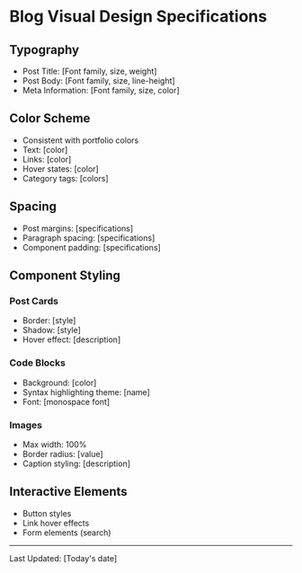 # Blog Visual Design Specifications

## Typography
- Post Title: [Font family, size, weight]
- Post Body: [Font family, size, line-height]
- Meta Information: [Font family, size, color]

## Color Scheme
- Consistent with portfolio colors
- Text: [color]
- Links: [color]
- Hover states: [color]
- Category tags: [colors]

## Spacing
- Post margins: [specifications]
- Paragraph spacing: [specifications]
- Component padding: [specifications]

## Component Styling

### Post Cards
- Border: [style]
- Shadow: [style]
- Hover effect: [description]

### Code Blocks
- Background: [color]
- Syntax highlighting theme: [name]
- Font: [monospace font]

### Images
- Max width: 100%
- Border radius: [value]
- Caption styling: [description]

## Interactive Elements
- Button styles
- Link hover effects
- Form elements (search)

---
Last Updated: [Today's date]